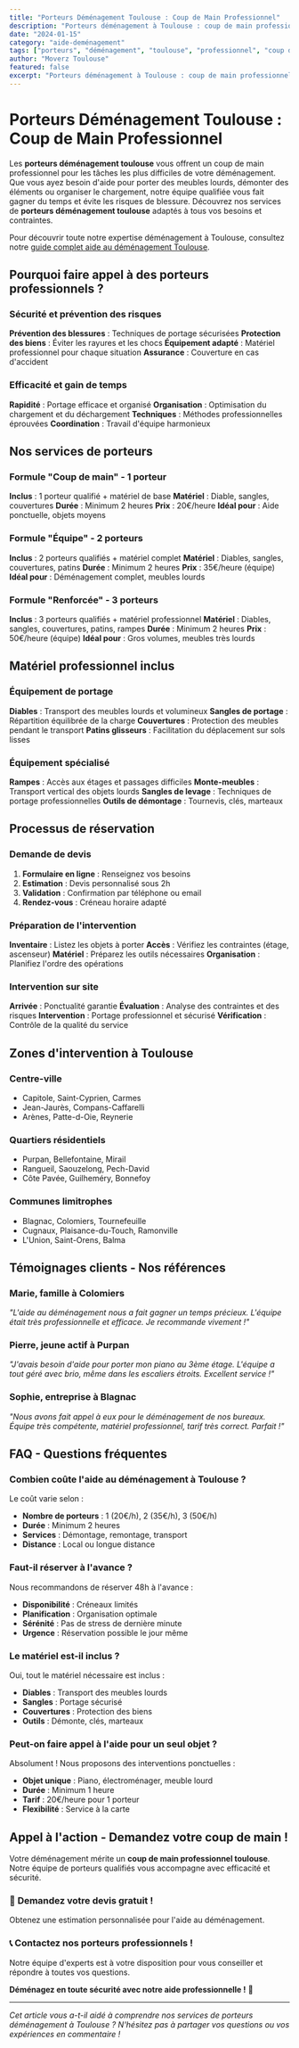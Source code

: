 ```yaml
---
title: "Porteurs Déménagement Toulouse : Coup de Main Professionnel"
description: "Porteurs déménagement à Toulouse : coup de main professionnel pour vos meubles lourds. Équipe qualifiée, matériel inclus, tarif horaire attractif. Devis gratuit."
date: "2024-01-15"
category: "aide-deménagement"
tags: ["porteurs", "déménagement", "toulouse", "professionnel", "coup de main"]
author: "Moverz Toulouse"
featured: false
excerpt: "Porteurs déménagement à Toulouse : coup de main professionnel pour vos meubles lourds. Équipe qualifiée, matériel inclus, tarif horaire attractif."
---
```


# Porteurs Déménagement Toulouse : Coup de Main Professionnel

Les **porteurs déménagement toulouse** vous offrent un coup de main professionnel pour les tâches les plus difficiles de votre déménagement. Que vous ayez besoin d'aide pour porter des meubles lourds, démonter des éléments ou organiser le chargement, notre équipe qualifiée vous fait gagner du temps et évite les risques de blessure. Découvrez nos services de **porteurs déménagement toulouse** adaptés à tous vos besoins et contraintes.

Pour découvrir toute notre expertise déménagement à Toulouse, consultez notre [guide complet aide au déménagement Toulouse](/blog/aide/aide-au-demenagement-toulouse).

## Pourquoi faire appel à des porteurs professionnels ?

### Sécurité et prévention des risques

**Prévention des blessures** : Techniques de portage sécurisées
**Protection des biens** : Éviter les rayures et les chocs
**Équipement adapté** : Matériel professionnel pour chaque situation
**Assurance** : Couverture en cas d'accident

### Efficacité et gain de temps

**Rapidité** : Portage efficace et organisé
**Organisation** : Optimisation du chargement et du déchargement
**Techniques** : Méthodes professionnelles éprouvées
**Coordination** : Travail d'équipe harmonieux

## Nos services de porteurs

### Formule "Coup de main" - 1 porteur

**Inclus** : 1 porteur qualifié + matériel de base
**Matériel** : Diable, sangles, couvertures
**Durée** : Minimum 2 heures
**Prix** : 20€/heure
**Idéal pour** : Aide ponctuelle, objets moyens

### Formule "Équipe" - 2 porteurs

**Inclus** : 2 porteurs qualifiés + matériel complet
**Matériel** : Diables, sangles, couvertures, patins
**Durée** : Minimum 2 heures
**Prix** : 35€/heure (équipe)
**Idéal pour** : Déménagement complet, meubles lourds

### Formule "Renforcée" - 3 porteurs

**Inclus** : 3 porteurs qualifiés + matériel professionnel
**Matériel** : Diables, sangles, couvertures, patins, rampes
**Durée** : Minimum 2 heures
**Prix** : 50€/heure (équipe)
**Idéal pour** : Gros volumes, meubles très lourds

## Matériel professionnel inclus

### Équipement de portage

**Diables** : Transport des meubles lourds et volumineux
**Sangles de portage** : Répartition équilibrée de la charge
**Couvertures** : Protection des meubles pendant le transport
**Patins glisseurs** : Facilitation du déplacement sur sols lisses

### Équipement spécialisé

**Rampes** : Accès aux étages et passages difficiles
**Monte-meubles** : Transport vertical des objets lourds
**Sangles de levage** : Techniques de portage professionnelles
**Outils de démontage** : Tournevis, clés, marteaux

## Processus de réservation

### Demande de devis

1. **Formulaire en ligne** : Renseignez vos besoins
2. **Estimation** : Devis personnalisé sous 2h
3. **Validation** : Confirmation par téléphone ou email
4. **Rendez-vous** : Créneau horaire adapté

### Préparation de l'intervention

**Inventaire** : Listez les objets à porter
**Accès** : Vérifiez les contraintes (étage, ascenseur)
**Matériel** : Préparez les outils nécessaires
**Organisation** : Planifiez l'ordre des opérations

### Intervention sur site

**Arrivée** : Ponctualité garantie
**Évaluation** : Analyse des contraintes et des risques
**Intervention** : Portage professionnel et sécurisé
**Vérification** : Contrôle de la qualité du service

## Zones d'intervention à Toulouse

### Centre-ville
- Capitole, Saint-Cyprien, Carmes
- Jean-Jaurès, Compans-Caffarelli
- Arènes, Patte-d-Oie, Reynerie

### Quartiers résidentiels
- Purpan, Bellefontaine, Mirail
- Rangueil, Saouzelong, Pech-David
- Côte Pavée, Guilheméry, Bonnefoy

### Communes limitrophes
- Blagnac, Colomiers, Tournefeuille
- Cugnaux, Plaisance-du-Touch, Ramonville
- L'Union, Saint-Orens, Balma

## Témoignages clients - Nos références

### Marie, famille à Colomiers
*"L'aide au déménagement nous a fait gagner un temps précieux. L'équipe était très professionnelle et efficace. Je recommande vivement !"*

### Pierre, jeune actif à Purpan
*"J'avais besoin d'aide pour porter mon piano au 3ème étage. L'équipe a tout géré avec brio, même dans les escaliers étroits. Excellent service !"*

### Sophie, entreprise à Blagnac
*"Nous avons fait appel à eux pour le déménagement de nos bureaux. Équipe très compétente, matériel professionnel, tarif très correct. Parfait !"*

## FAQ - Questions fréquentes

### Combien coûte l'aide au déménagement à Toulouse ?

Le coût varie selon :
- **Nombre de porteurs** : 1 (20€/h), 2 (35€/h), 3 (50€/h)
- **Durée** : Minimum 2 heures
- **Services** : Démontage, remontage, transport
- **Distance** : Local ou longue distance

### Faut-il réserver à l'avance ?

Nous recommandons de réserver 48h à l'avance :
- **Disponibilité** : Créneaux limités
- **Planification** : Organisation optimale
- **Sérénité** : Pas de stress de dernière minute
- **Urgence** : Réservation possible le jour même

### Le matériel est-il inclus ?

Oui, tout le matériel nécessaire est inclus :
- **Diables** : Transport des meubles lourds
- **Sangles** : Portage sécurisé
- **Couvertures** : Protection des biens
- **Outils** : Démonte, clés, marteaux

### Peut-on faire appel à l'aide pour un seul objet ?

Absolument ! Nous proposons des interventions ponctuelles :
- **Objet unique** : Piano, électroménager, meuble lourd
- **Durée** : Minimum 1 heure
- **Tarif** : 20€/heure pour 1 porteur
- **Flexibilité** : Service à la carte

## Appel à l'action - Demandez votre coup de main !

Votre déménagement mérite un **coup de main professionnel toulouse**. Notre équipe de porteurs qualifiés vous accompagne avec efficacité et sécurité.

### 💪 **Demandez votre devis gratuit !**

Obtenez une estimation personnalisée pour l'aide au déménagement.

### 📞 **Contactez nos porteurs professionnels !**

Notre équipe d'experts est à votre disposition pour vous conseiller et répondre à toutes vos questions.

**Déménagez en toute sécurité avec notre aide professionnelle !** 🚚

---

*Cet article vous a-t-il aidé à comprendre nos services de porteurs déménagement à Toulouse ? N'hésitez pas à partager vos questions ou vos expériences en commentaire !*

